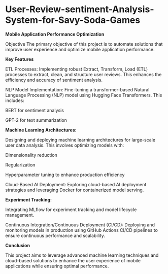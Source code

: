 # User-Review-sentiment-Analysis-System-for-Savy-Soda-Games

**Mobile Application Performance Optimization**

Objective
The primary objective of this project is to automate solutions that improve user experience and optimize mobile application performance.

**Key Features**

ETL Processes: Implementing robust Extract, Transform, Load (ETL) processes to extract, clean, and structure user reviews. This enhances the efficiency and accuracy of sentiment analysis.

NLP Model Implementation: Fine-tuning a transformer-based Natural Language Processing (NLP) model using Hugging Face Transformers. This includes:

BERT for sentiment analysis

GPT-2 for text summarization

**Machine Learning Architectures:**

Designing and deploying machine learning architectures for large-scale user data analysis. This involves optimizing models with:

Dimensionality reduction

Regularization

Hyperparameter tuning to enhance production efficiency

Cloud-Based AI Deployment: Exploring cloud-based AI deployment strategies and leveraging Docker for containerized model serving.

**Experiment Tracking:**

Integrating MLflow for experiment tracking and model lifecycle management.

Continuous Integration/Continuous Deployment (CI/CD): Deploying and monitoring models in production using GitHub Actions CI/CD pipelines to ensure continuous performance and scalability.

**Conclusion**

This project aims to leverage advanced machine learning techniques and cloud-based solutions to enhance the user experience of mobile applications while ensuring optimal performance.
